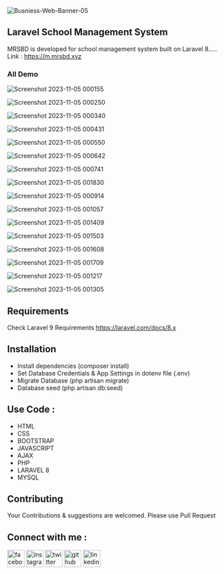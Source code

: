 ![Busniess-Web-Banner-05](https://github.com/Mostafizur008/live-tv-server/assets/107453434/ca774808-f617-4f6a-be0d-a794ced44688)

## Laravel School Management System
MRSBD is developed for school management system built on Laravel 8..... Link : https://m.mrsbd.xyz

### All Demo
![Screenshot 2023-11-05 000155](https://github.com/Mostafizur008/school-management-system/assets/107453434/44497102-5727-449a-a98d-fb09c0826a16)

![Screenshot 2023-11-05 000250](https://github.com/Mostafizur008/school-management-system/assets/107453434/e1112821-cc81-4946-8f74-7c555ebd4606)

![Screenshot 2023-11-05 000340](https://github.com/Mostafizur008/school-management-system/assets/107453434/f643b9d3-5fd8-42d1-a123-2a21170d2424)

![Screenshot 2023-11-05 000431](https://github.com/Mostafizur008/school-management-system/assets/107453434/e9aa25e4-a8f7-405a-8a24-4ed3b9f0665b)

![Screenshot 2023-11-05 000550](https://github.com/Mostafizur008/school-management-system/assets/107453434/fdc48d31-65fa-4aee-a78a-de7063ec01eb)

![Screenshot 2023-11-05 000642](https://github.com/Mostafizur008/school-management-system/assets/107453434/e4a6a618-d09d-4462-b3b7-8e280f490734)

![Screenshot 2023-11-05 000741](https://github.com/Mostafizur008/school-management-system/assets/107453434/a4f00567-2e79-45a6-a8cd-9d1de101eac7)

![Screenshot 2023-11-05 001830](https://github.com/Mostafizur008/school-management-system/assets/107453434/993c304a-02ac-4f42-b0c6-a4bcfdbc9f56)

![Screenshot 2023-11-05 000914](https://github.com/Mostafizur008/school-management-system/assets/107453434/15d448e0-e0ce-4cfc-b3cf-0b7ecee80889)

![Screenshot 2023-11-05 001057](https://github.com/Mostafizur008/school-management-system/assets/107453434/4eee9c17-08d1-4d51-8b7a-7f30bb48d964)

![Screenshot 2023-11-05 001409](https://github.com/Mostafizur008/school-management-system/assets/107453434/20a943af-5110-4b30-b7d7-a3b81b0ed0f9)

![Screenshot 2023-11-05 001503](https://github.com/Mostafizur008/school-management-system/assets/107453434/683abe40-720a-4f59-870a-a3996e754318)

![Screenshot 2023-11-05 001608](https://github.com/Mostafizur008/school-management-system/assets/107453434/ff7f69c0-687d-4ccb-af04-c94111d812f9)

![Screenshot 2023-11-05 001709](https://github.com/Mostafizur008/school-management-system/assets/107453434/1444ab8c-fd07-46f0-86a3-2df596475a1f)

![Screenshot 2023-11-05 001217](https://github.com/Mostafizur008/school-management-system/assets/107453434/036239d6-e008-44ca-a64e-279823125cfc)

![Screenshot 2023-11-05 001305](https://github.com/Mostafizur008/school-management-system/assets/107453434/6669e8cc-ea3c-4e4f-8629-a00415021e1c)

## Requirements
Check Laravel 9 Requirements https://laravel.com/docs/8.x

## Installation
- Install dependencies (composer install)<br>
- Set Database Credentials & App Settings in dotenv file (.env)<br>
- Migrate Database (php artisan migrate)<br>
- Database seed (php artisan db:seed)


## Use Code : 
- HTML<br>
- CSS<br>
- BOOTSTRAP<br>
- JAVASCRIPT<br>
- AJAX<br>
- PHP<br>
- LARAVEL 8<br>
- MYSQL

## Contributing
Your Contributions & suggestions are welcomed. Please use Pull Request


## Connect with me :
<p dir="auto"><a href="https://www.facebook.com/sm.sohag007" rel="nofollow"><img src="https://camo.githubusercontent.com/2d1ffa69dd491ebeca01b2098cf8233dd09950ff5895abccd5b455ca442abc59/68747470733a2f2f696d672e736869656c64732e696f2f62616467652f46616365626f6f6b2d3138373746323f7374796c653d666f722d7468652d6261646765266c6f676f3d66616365626f6f6b266c6f676f436f6c6f723d7768697465" alt="facebook" height="40" style="max-width: 100%;"></a>  <a href="https://www.instagram.com/sm.sohag007/" rel="nofollow"><img src="https://camo.githubusercontent.com/b3d4671768bd0f9b6c8f410a25a96e0c5a4d135208d8910461e986f97e7985ab/68747470733a2f2f696d672e736869656c64732e696f2f62616467652f496e7374616772616d2d4534343035463f7374796c653d666f722d7468652d6261646765266c6f676f3d696e7374616772616d266c6f676f436f6c6f723d7768697465" alt="instagram" height="40" style="max-width: 100%;"></a>  <a href="https://twitter.com/sm.sohag007" rel="nofollow"><img src="https://camo.githubusercontent.com/5d03c86f6a75f7cbe80d135d9162fbf6dc46a31253cf30a8e9bb8279b4d574d3/68747470733a2f2f696d672e736869656c64732e696f2f62616467652f547769747465722d3144413146323f7374796c653d666f722d7468652d6261646765266c6f676f3d74776974746572266c6f676f436f6c6f723d7768697465" alt="twitter" height="40" style="max-width: 100%;"></a>  <a href="https://github.com/mostafizur008"><img src="https://camo.githubusercontent.com/bd2bd127c104ba5c98bb12c70801b075aee1f040009089510f69554300e7ff41/68747470733a2f2f696d672e736869656c64732e696f2f62616467652f4769742d4630353033323f7374796c653d666f722d7468652d6261646765266c6f676f3d676974266c6f676f436f6c6f723d7768697465" alt="github" height="40" style="max-width: 100%;"></a>  <a href="https://www.linkedin.com/in/sm.sohag008/" rel="nofollow"><img src="https://camo.githubusercontent.com/a80d00f23720d0bc9f55481cfcd77ab79e141606829cf16ec43f8cacc7741e46/68747470733a2f2f696d672e736869656c64732e696f2f62616467652f4c696e6b6564496e2d3030373742353f7374796c653d666f722d7468652d6261646765266c6f676f3d6c696e6b6564696e266c6f676f436f6c6f723d7768697465" alt="linkedin" height="40" style="max-width: 100%;"></a></p>
